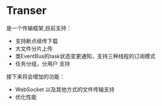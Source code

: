 # Transer
是一个传输框架,目前支持：
- 支持断点续传下载
- 大文件分片上传
- 类EventBus的task状态变更通知，支持三种线程的订阅模式
- 任务分组，分用户 支持

接下来将会增加的功能：
- WebSocket 以及其他方式的文件传输支持
- 优化性能

